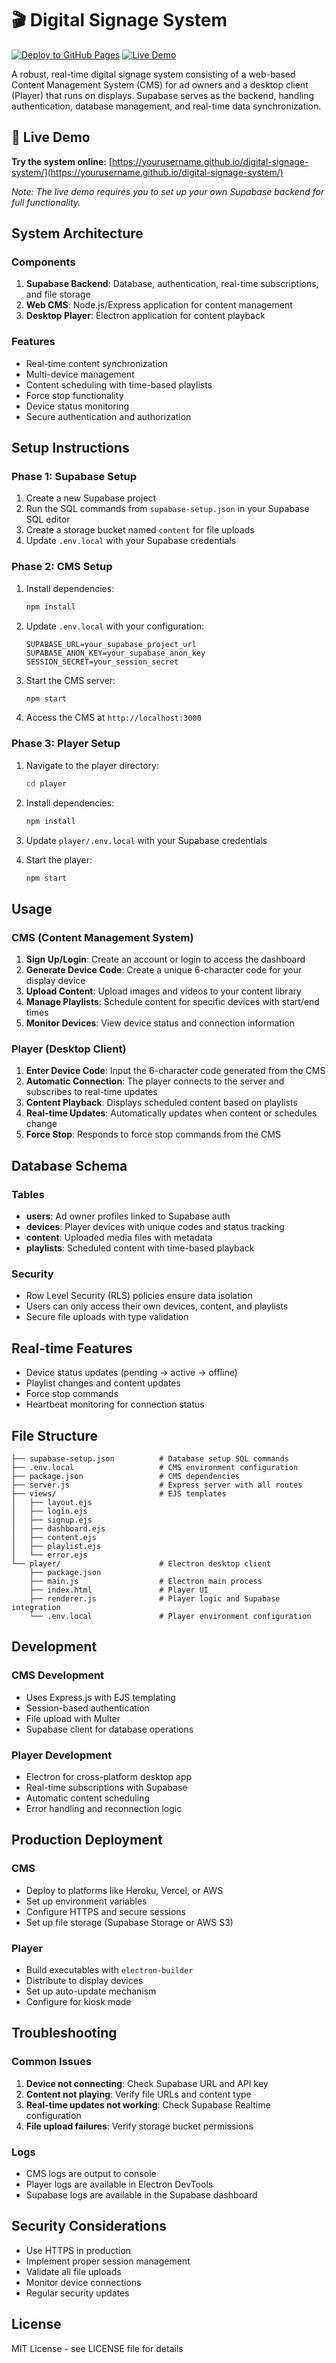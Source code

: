 # 🎬 Digital Signage System

[![Deploy to GitHub Pages](https://github.com/yourusername/digital-signage-system/workflows/Deploy%20to%20GitHub%20Pages/badge.svg)](https://github.com/yourusername/digital-signage-system/actions)
[![Live Demo](https://img.shields.io/badge/Live%20Demo-GitHub%20Pages-blue)](https://yourusername.github.io/digital-signage-system/)

A robust, real-time digital signage system consisting of a web-based Content Management System (CMS) for ad owners and a desktop client (Player) that runs on displays. Supabase serves as the backend, handling authentication, database management, and real-time data synchronization.

## 🚀 Live Demo

**Try the system online:** [https://yourusername.github.io/digital-signage-system/](https://yourusername.github.io/digital-signage-system/)

*Note: The live demo requires you to set up your own Supabase backend for full functionality.*

## System Architecture

### Components
1. **Supabase Backend**: Database, authentication, real-time subscriptions, and file storage
2. **Web CMS**: Node.js/Express application for content management
3. **Desktop Player**: Electron application for content playback

### Features
- Real-time content synchronization
- Multi-device management
- Content scheduling with time-based playlists
- Force stop functionality
- Device status monitoring
- Secure authentication and authorization

## Setup Instructions

### Phase 1: Supabase Setup

1. Create a new Supabase project
2. Run the SQL commands from `supabase-setup.json` in your Supabase SQL editor
3. Create a storage bucket named `content` for file uploads
4. Update `.env.local` with your Supabase credentials

### Phase 2: CMS Setup

1. Install dependencies:
   ```bash
   npm install
   ```

2. Update `.env.local` with your configuration:
   ```env
   SUPABASE_URL=your_supabase_project_url
   SUPABASE_ANON_KEY=your_supabase_anon_key
   SESSION_SECRET=your_session_secret
   ```

3. Start the CMS server:
   ```bash
   npm start
   ```

4. Access the CMS at `http://localhost:3000`

### Phase 3: Player Setup

1. Navigate to the player directory:
   ```bash
   cd player
   ```

2. Install dependencies:
   ```bash
   npm install
   ```

3. Update `player/.env.local` with your Supabase credentials

4. Start the player:
   ```bash
   npm start
   ```

## Usage

### CMS (Content Management System)

1. **Sign Up/Login**: Create an account or login to access the dashboard
2. **Generate Device Code**: Create a unique 6-character code for your display device
3. **Upload Content**: Upload images and videos to your content library
4. **Manage Playlists**: Schedule content for specific devices with start/end times
5. **Monitor Devices**: View device status and connection information

### Player (Desktop Client)

1. **Enter Device Code**: Input the 6-character code generated from the CMS
2. **Automatic Connection**: The player connects to the server and subscribes to real-time updates
3. **Content Playback**: Displays scheduled content based on playlists
4. **Real-time Updates**: Automatically updates when content or schedules change
5. **Force Stop**: Responds to force stop commands from the CMS

## Database Schema

### Tables

- **users**: Ad owner profiles linked to Supabase auth
- **devices**: Player devices with unique codes and status tracking
- **content**: Uploaded media files with metadata
- **playlists**: Scheduled content with time-based playback

### Security

- Row Level Security (RLS) policies ensure data isolation
- Users can only access their own devices, content, and playlists
- Secure file uploads with type validation

## Real-time Features

- Device status updates (pending → active → offline)
- Playlist changes and content updates
- Force stop commands
- Heartbeat monitoring for connection status

## File Structure

```
├── supabase-setup.json          # Database setup SQL commands
├── .env.local                   # CMS environment configuration
├── package.json                 # CMS dependencies
├── server.js                    # Express server with all routes
├── views/                       # EJS templates
│   ├── layout.ejs
│   ├── login.ejs
│   ├── signup.ejs
│   ├── dashboard.ejs
│   ├── content.ejs
│   ├── playlist.ejs
│   └── error.ejs
└── player/                      # Electron desktop client
    ├── package.json
    ├── main.js                  # Electron main process
    ├── index.html               # Player UI
    ├── renderer.js              # Player logic and Supabase integration
    └── .env.local               # Player environment configuration
```

## Development

### CMS Development
- Uses Express.js with EJS templating
- Session-based authentication
- File upload with Multer
- Supabase client for database operations

### Player Development
- Electron for cross-platform desktop app
- Real-time subscriptions with Supabase
- Automatic content scheduling
- Error handling and reconnection logic

## Production Deployment

### CMS
- Deploy to platforms like Heroku, Vercel, or AWS
- Set up environment variables
- Configure HTTPS and secure sessions
- Set up file storage (Supabase Storage or AWS S3)

### Player
- Build executables with `electron-builder`
- Distribute to display devices
- Set up auto-update mechanism
- Configure for kiosk mode

## Troubleshooting

### Common Issues

1. **Device not connecting**: Check Supabase URL and API key
2. **Content not playing**: Verify file URLs and content type
3. **Real-time updates not working**: Check Supabase Realtime configuration
4. **File upload failures**: Verify storage bucket permissions

### Logs

- CMS logs are output to console
- Player logs are available in Electron DevTools
- Supabase logs are available in the Supabase dashboard

## Security Considerations

- Use HTTPS in production
- Implement proper session management
- Validate all file uploads
- Monitor device connections
- Regular security updates

## License

MIT License - see LICENSE file for details